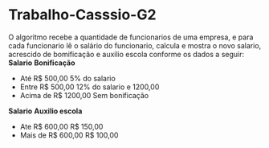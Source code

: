 # Trabalho-Casssio-G2
O algoritmo recebe a quantidade de funcionarios de uma empresa, e para cada funcionario lê o salário do funcionario, calcula e mostra o novo salario, acrescido de bomificação e auxilio escola conforme os dados a seguir:
**Salario**             **Bonificação**
- Até R$ 500,00            5% do salario
- Entre R$  500,00         12% do salario
e 1200,00                
- Acima de R$ 1200,00      Sem bonificação

**Salario**              **Auxilio escola**
- Ate R$ 600,00            R$ 150,00
- Mais de R$ 600,00        R$ 100,00
